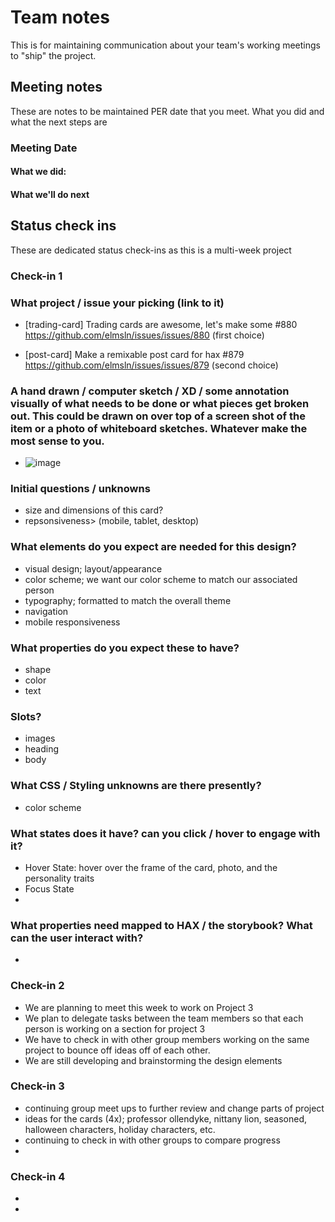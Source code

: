 # Team notes
This is for maintaining communication about your team's working meetings to "ship" the project.

## Meeting notes
These are notes to be maintained PER date that you meet. What you did and what the next steps are
### Meeting Date

#### What we did:


#### What we'll do next


## Status check ins
These are dedicated status check-ins as this is a multi-week project
### Check-in 1
### What project / issue your picking (link to it)
- [trading-card] Trading cards are awesome, let's make some #880 https://github.com/elmsln/issues/issues/880  (first choice)

-  [post-card] Make a remixable post card for hax #879 https://github.com/elmsln/issues/issues/879 (second choice)

### A hand drawn / computer sketch / XD / some annotation visually of what needs to be done or what pieces get broken out. This could be drawn on over top of a screen shot of the item or a photo of whiteboard sketches. Whatever make the most sense to you.
- ![image](https://user-images.githubusercontent.com/81307828/140401508-be1fe0ef-ccfa-44f7-8dc9-1e18c51d61bf.png)

### Initial questions / unknowns
- size and dimensions of this card?
-  repsonsiveness> (mobile, tablet, desktop)
### What elements do you expect are needed for this design?
- visual design; layout/appearance
- color scheme; we want our color scheme to match our associated person
- typography; formatted to match the overall theme
-  navigation
-   mobile responsiveness
### What properties do you expect these to have?
- shape
-  color
-  text
### Slots?
- images
- heading
-  body
### What CSS / Styling unknowns are there presently?
-  color scheme
### What states does it have? can you click / hover to engage with it?
-  Hover State: hover over the frame of the card, photo, and the personality traits
-   Focus State
-   
### What properties need mapped to HAX / the storybook? What can the user interact with?
- 
### Check-in 2
-  We are planning to meet this week to work on Project 3 
-  We plan to delegate tasks between the team members so that each person is working on a section for project 3
- We have to check in with other group members working on the same project to bounce off ideas off of each other. 
- We are still developing and brainstorming the design elements 
### Check-in 3
- continuing group meet ups to further review and change parts of project 
- ideas for the cards (4x); professor ollendyke, nittany lion, seasoned, halloween characters, holiday characters, etc.
- continuing to check in with other groups to compare progress
- 
### Check-in 4
- 
- 
